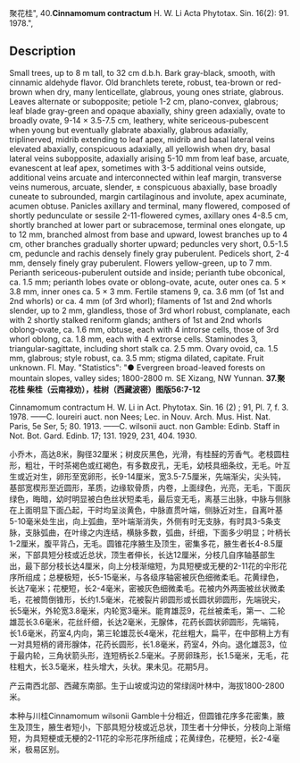 聚花桂",
40.**Cinnamomum contractum** H. W. Li Acta Phytotax. Sin. 16(2): 91. 1978.",

## Description
Small trees, up to 8 m tall, to 32 cm d.b.h. Bark gray-black, smooth, with cinnamic aldehyde flavor. Old branchlets terete, robust, tea-brown or red-brown when dry, many lenticellate, glabrous, young ones striate, glabrous. Leaves alternate or subopposite; petiole 1-2 cm, plano-convex, glabrous; leaf blade gray-green and opaque abaxially, shiny green adaxially, ovate to broadly ovate, 9-14 × 3.5-7.5 cm, leathery, white sericeous-pubescent when young but eventually glabrate abaxially, glabrous adaxially, triplinerved, midrib extending to leaf apex, midrib and basal lateral veins elevated abaxially, conspicuous adaxially, all yellowish when dry, basal lateral veins subopposite, adaxially arising 5-10 mm from leaf base, arcuate, evanescent at leaf apex, sometimes with 3-5 additional veins outside, additional veins arcuate and interconnected within leaf margin, transverse veins numerous, arcuate, slender, ± conspicuous abaxially, base broadly cuneate to subrounded, margin cartilaginous and involute, apex acuminate, acumen obtuse. Panicles axillary and terminal, many flowered, composed of shortly pedunculate or sessile 2-11-flowered cymes, axillary ones 4-8.5 cm, shortly branched at lower part or subracemose, terminal ones elongate, up to 12 mm, branched almost from base and upward, lowest branches up to 4 cm, other branches gradually shorter upward; peduncles very short, 0.5-1.5 cm, peduncle and rachis densely finely gray puberulent. Pedicels short, 2-4 mm, densely finely gray puberulent. Flowers yellow-green, up to 7 mm. Perianth sericeous-puberulent outside and inside; perianth tube obconical, ca. 1.5 mm; perianth lobes ovate or oblong-ovate, acute, outer ones ca. 5 × 3.8 mm, inner ones ca. 5 × 3 mm. Fertile stamens 9, ca. 3.6 mm (of 1st and 2nd whorls) or ca. 4 mm (of 3rd whorl); filaments of 1st and 2nd whorls slender, up to 2 mm, glandless, those of 3rd whorl robust, complanate, each with 2 shortly stalked reniform glands; anthers of 1st and 2nd whorls oblong-ovate, ca. 1.6 mm, obtuse, each with 4 introrse cells, those of 3rd whorl oblong, ca. 1.8 mm, each with 4 extrorse cells. Staminodes 3, triangular-sagittate, including short stalk ca. 2.5 mm. Ovary ovoid, ca. 1.5 mm, glabrous; style robust, ca. 3.5 mm; stigma dilated, capitate. Fruit unknown. Fl. May.
  "Statistics": "● Evergreen broad-leaved forests on mountain slopes, valley sides; 1800-2800 m. SE Xizang, NW Yunnan.
**37.聚花桂 柴桂（云南禄劝），桂树（西藏波密）图版56:7-12**

Cinnamomum contractum H. W. Li in Act. Phytotax. Sin. 16 (2) ; 91, Pl. 7, f. 3. 1978. ——C. loureiri auct. non Nees; Lec. in Nouv. Arch. Mus. Hist. Nat. Paris, 5e Ser, 5; 80. 1913. ——C. wilsonii auct. non Gamble: Edinb. Staff in Not. Bot. Gard. Edinb. 17; 131. 1929, 231, 404. 1930.

小乔木，高达8米，胸径32厘米；树皮灰黑色，光滑，有桂醛的芳香气。老枝圆柱形，粗壮，干时茶褐色或红褐色，有多数皮孔，无毛，幼枝具细条纹，无毛。叶互生或近对生，卵形至宽卵形，长9-14厘米，宽3.5-7.5厘米，先端渐尖，尖头钝，基部宽楔形至近圆形，革质，边缘软骨质，内卷，上面绿色，光亮，无毛，下面灰绿色，晦暗，幼时明显被白色丝状短柔毛，最后变无毛，离基三出脉，中脉与侧脉在上面明显下面凸起，干时均呈淡黄色，中脉直贯叶端，侧脉近对生，自离叶基5-10毫米处生出，向上弧曲，至叶端渐消失，外侧有时无支脉，有时具3-5条支脉，支脉弧曲，在叶缘之内连结，横脉多数，弧曲，纤细，下面多少明显；叶柄长1-2厘米，腹平背凸，无毛。圆锥花序腋生及顶生，密集多花，腋生者长4-8.5厘米，下部具短分枝或近总状，顶生者伸长，长达12厘米，分枝几自序轴基部生出，最下部分枝长达4厘米，向上分枝渐缩短，为具短梗或无梗的2-11花的伞形花序所组成；总梗极短，长5-15毫米，与各级序轴密被灰色细微柔毛。花黄绿色，长达7毫米；花梗短，长2-4毫米，密被灰色细微柔毛。花被内外两面被丝状微柔毛，花被筒倒锥形，长约1.5毫米，花被裂片卵圆形或长圆状卵圆形，先端锐尖，长5毫米，外轮宽3.8毫米，内轮宽3毫米。能育雄蕊9，花丝被柔毛，第一、二轮雄蕊长3.6毫米，花丝纤细，长达2毫米，无腺体，花药长圆状卵圆形，先端钝，长1.6毫米，药室4,内向，第三轮雄蕊长4毫米，花丝粗大，扁平，在中部稍上方有一对具短柄的肾形腺体，花药长圆形，长1.8毫米，药室4，外向。退化雄蕊3，位于最内轮，三角状箭头形，连短柄长2.5毫米。子房卵珠形，长1.5毫米，无毛，花柱粗大，长3.5毫米，柱头增大，头状。果未见。花期5月。

产云南西北部、西藏东南部。生于山坡或沟边的常绿阔叶林中，海拔1800-2800米。

本种与川桂Cinnamomum wilsonii Gamble十分相近，但圆锥花序多花密集，腋生及顶生，腋生者短小，下部具短分枝或近总状，顶生者十分伸长，分枝向上渐缩短，为具短梗或无梗的2-11花的伞形花序所组成；花黄绿色，花梗短，长2-4毫米，极易区别。
